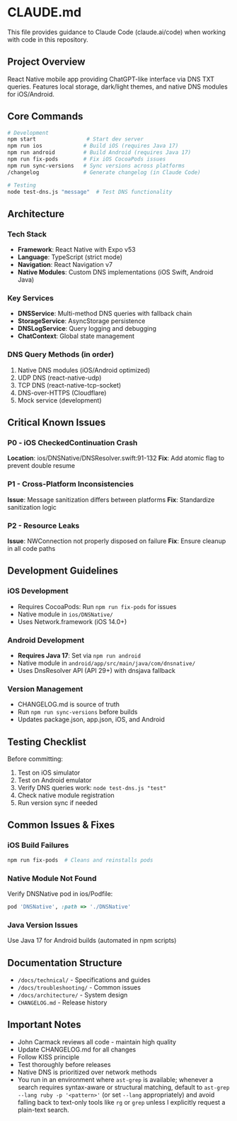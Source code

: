 # CLAUDE.md

This file provides guidance to Claude Code (claude.ai/code) when working with code in this repository.

## Project Overview

React Native mobile app providing ChatGPT-like interface via DNS TXT queries. Features local storage, dark/light themes, and native DNS modules for iOS/Android.

## Core Commands

```bash
# Development
npm start                # Start dev server
npm run ios             # Build iOS (requires Java 17)
npm run android         # Build Android (requires Java 17)
npm run fix-pods        # Fix iOS CocoaPods issues
npm run sync-versions   # Sync versions across platforms
/changelog              # Generate changelog (in Claude Code)

# Testing
node test-dns.js "message"  # Test DNS functionality
```

## Architecture

### Tech Stack
- **Framework**: React Native with Expo v53
- **Language**: TypeScript (strict mode)
- **Navigation**: React Navigation v7
- **Native Modules**: Custom DNS implementations (iOS Swift, Android Java)

### Key Services
- **DNSService**: Multi-method DNS queries with fallback chain
- **StorageService**: AsyncStorage persistence  
- **DNSLogService**: Query logging and debugging
- **ChatContext**: Global state management

### DNS Query Methods (in order)
1. Native DNS modules (iOS/Android optimized)
2. UDP DNS (react-native-udp)
3. TCP DNS (react-native-tcp-socket)
4. DNS-over-HTTPS (Cloudflare)
5. Mock service (development)

## Critical Known Issues

### P0 - iOS CheckedContinuation Crash
**Location**: ios/DNSNative/DNSResolver.swift:91-132
**Fix**: Add atomic flag to prevent double resume

### P1 - Cross-Platform Inconsistencies  
**Issue**: Message sanitization differs between platforms
**Fix**: Standardize sanitization logic

### P2 - Resource Leaks
**Issue**: NWConnection not properly disposed on failure
**Fix**: Ensure cleanup in all code paths

## Development Guidelines

### iOS Development
- Requires CocoaPods: Run `npm run fix-pods` for issues
- Native module in `ios/DNSNative/`
- Uses Network.framework (iOS 14.0+)

### Android Development  
- **Requires Java 17**: Set via `npm run android`
- Native module in `android/app/src/main/java/com/dnsnative/`
- Uses DnsResolver API (API 29+) with dnsjava fallback

### Version Management
- CHANGELOG.md is source of truth
- Run `npm run sync-versions` before builds
- Updates package.json, app.json, iOS, and Android

## Testing Checklist

Before committing:
1. Test on iOS simulator
2. Test on Android emulator  
3. Verify DNS queries work: `node test-dns.js "test"`
4. Check native module registration
5. Run version sync if needed

## Common Issues & Fixes

### iOS Build Failures
```bash
npm run fix-pods  # Cleans and reinstalls pods
```

### Native Module Not Found
Verify DNSNative pod in ios/Podfile:
```ruby
pod 'DNSNative', :path => './DNSNative'
```

### Java Version Issues
Use Java 17 for Android builds (automated in npm scripts)

## Documentation Structure

- `/docs/technical/` - Specifications and guides
- `/docs/troubleshooting/` - Common issues
- `/docs/architecture/` - System design
- `CHANGELOG.md` - Release history

## Important Notes

- John Carmack reviews all code - maintain high quality
- Update CHANGELOG.md for all changes
- Follow KISS principle
- Test thoroughly before releases
- Native DNS is prioritized over network methods
- You run in an environment where `ast-grep` is available; whenever a search requires syntax-aware or structural matching, default to `ast-grep --lang ruby -p '<pattern>'` (or set `--lang` appropriately) and avoid falling back to text-only tools like `rg` or `grep` unless I explicitly request a plain-text search.